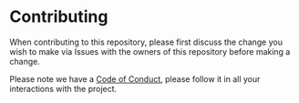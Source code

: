 # Contributing

When contributing to this repository, please first discuss the change you wish to make via Issues
with the owners of this repository before making a change. 

Please note we have a [Code of Conduct](CODE_OF_CONDUCT.md), please follow it in all your interactions with the project.
